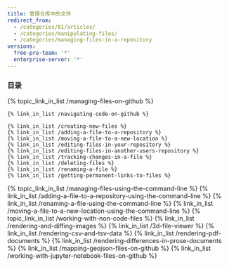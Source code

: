 ```yaml
---
title: 管理仓库中的文件
redirect_from:
  - /categories/81/articles/
  - /categories/manipulating-files/
  - /categories/managing-files-in-a-repository
versions:
  free-pro-team: '*'
  enterprise-server: '*'
---
```



### 目录

{% topic_link_in_list /managing-files-on-github %}
<!-- if currentVersion == "free-pro-team@latest" -->
    {% link_in_list /navigating-code-on-github %}
<!-- endif -->
    {% link_in_list /creating-new-files %}
    {% link_in_list /adding-a-file-to-a-repository %}
    {% link_in_list /moving-a-file-to-a-new-location %}
    {% link_in_list /editing-files-in-your-repository %}
    {% link_in_list /editing-files-in-another-users-repository %}
    {% link_in_list /tracking-changes-in-a-file %}
    {% link_in_list /deleting-files %}
    {% link_in_list /renaming-a-file %}
    {% link_in_list /getting-permanent-links-to-files %}
{% topic_link_in_list /managing-files-using-the-command-line %}
    {% link_in_list /adding-a-file-to-a-repository-using-the-command-line %}
    {% link_in_list /renaming-a-file-using-the-command-line %}
    {% link_in_list /moving-a-file-to-a-new-location-using-the-command-line %}
{% topic_link_in_list /working-with-non-code-files %}
    {% link_in_list /rendering-and-diffing-images %}
    {% link_in_list /3d-file-viewer %}
    {% link_in_list /rendering-csv-and-tsv-data %}
    {% link_in_list /rendering-pdf-documents %}
    {% link_in_list /rendering-differences-in-prose-documents %}
    {% link_in_list /mapping-geojson-files-on-github %}
    {% link_in_list /working-with-jupyter-notebook-files-on-github %}
